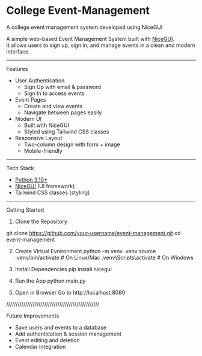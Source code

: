# College Event-Management
A college event management system developed using NiceGUI

A simple web-based Event Management System built with [NiceGUI](https://nicegui.io).  
It allows users to sign up, sign in, and manage events in a clean and modern interface.  

---

 Features
- User Authentication
  - Sign Up with email & password
  - Sign In to access events  
- Event Pages
  - Create and view events
  - Navigate between pages easily  
- Modern UI
  - Built with NiceGUI
  - Styled using Tailwind CSS classes  
- Responsive Layout
  - Two-column design with form + image
  - Mobile-friendly  

---

Tech Stack
- [Python 3.10+](https://www.python.org/)
- [NiceGUI](https://nicegui.io/) (UI framework)  
- Tailwind CSS classes (styling)  

---

Getting Started

1. Clone the Repository

git clone https://github.com/your-username/event-management.git
cd event-management

2. Create Virtual Evnironment
python -m venv .venv
source .venv/bin/activate   # On Linux/Mac
.venv\Scripts\activate      # On Windows

3. Install Dependencies
pip install nicegui

4. Run the App
python main.py

5. Open in Browser
Go to http://localhost:8080


/////////////////////////////////////////////////

Future Improvements

- Save users and events to a database
- Add authentication & session management
- Event editing and deletion
- Calendar integration


